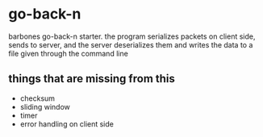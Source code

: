 # go-back-n

barbones go-back-n starter. the program serializes packets on client side, sends to server, and the server deserializes them and writes the data to a file given through the command line 

## things that are missing from this 
- checksum 
- sliding window
- timer
- error handling on client side 
